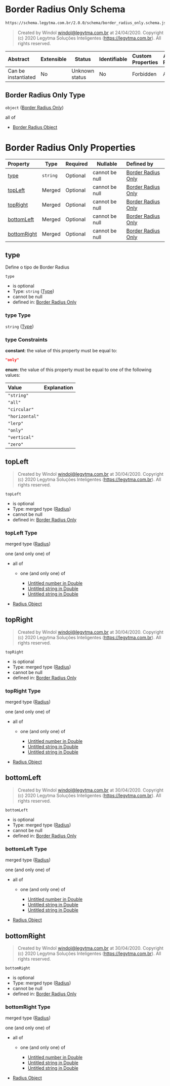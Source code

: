 # Border Radius Only Schema

```txt
https://schema.legytma.com.br/2.0.0/schema/border_radius_only.schema.json
```




> Created by Windol [windol@legytma.com.br](mailto:windol@legytma.com.br) at 24/04/2020.
> Copyright (c) 2020 Legytma Soluções Inteligentes (<https://legytma.com.br>). All rights reserved.
>

| Abstract            | Extensible | Status         | Identifiable | Custom Properties | Additional Properties | Access Restrictions | Defined In                                                                                        |
| :------------------ | ---------- | -------------- | ------------ | :---------------- | --------------------- | ------------------- | ------------------------------------------------------------------------------------------------- |
| Can be instantiated | No         | Unknown status | No           | Forbidden         | Allowed               | none                | [border_radius_only.schema.json](../schema/border_radius_only.schema.json) |

## Border Radius Only Type

`object` ([Border Radius Only](border_radius_only.md))

all of

-   [Border Radius Object](border_radius-oneof-border-radius-object.md)

# Border Radius Only Properties

| Property                    | Type     | Required | Nullable       | Defined by                                                                                                                                                         |
| :-------------------------- | -------- | -------- | -------------- | :----------------------------------------------------------------------------------------------------------------------------------------------------------------- |
| [type](#type)               | `string` | Optional | cannot be null | [Border Radius Only](border_radius_geometry-definitions-type.md) |
| [topLeft](#topLeft)         | Merged   | Optional | cannot be null | [Border Radius Only](border_radius_all-properties-radius.md)              |
| [topRight](#topRight)       | Merged   | Optional | cannot be null | [Border Radius Only](border_radius_all-properties-radius.md)             |
| [bottomLeft](#bottomLeft)   | Merged   | Optional | cannot be null | [Border Radius Only](border_radius_all-properties-radius.md)           |
| [bottomRight](#bottomRight) | Merged   | Optional | cannot be null | [Border Radius Only](border_radius_all-properties-radius.md)          |

## type

Define o tipo de Border Radius


`type`

-   is optional
-   Type: `string` ([Type](border_radius_geometry-definitions-type.md))
-   cannot be null
-   defined in: [Border Radius Only](border_radius_geometry-definitions-type.md)

### type Type

`string` ([Type](border_radius_geometry-definitions-type.md))

### type Constraints

**constant**: the value of this property must be equal to:

```json
"only"
```

**enum**: the value of this property must be equal to one of the following values:

| Value          | Explanation |
| :------------- | ----------- |
| `"string"`     |             |
| `"all"`        |             |
| `"circular"`   |             |
| `"horizontal"` |             |
| `"lerp"`       |             |
| `"only"`       |             |
| `"vertical"`   |             |
| `"zero"`       |             |

## topLeft




> Created by Windol [windol@legytma.com.br](mailto:windol@legytma.com.br) at 30/04/2020.
> Copyright (c) 2020 Legytma Soluções Inteligentes (<https://legytma.com.br>). All rights reserved.
>

`topLeft`

-   is optional
-   Type: merged type ([Radius](border_radius_all-properties-radius.md))
-   cannot be null
-   defined in: [Border Radius Only](border_radius_all-properties-radius.md)

### topLeft Type

merged type ([Radius](border_radius_all-properties-radius.md))

one (and only one) of

-   all of

    -   one (and only one) of

        -   [Untitled number in Double](double-oneof-0.md)
        -   [Untitled string in Double](double-oneof-1.md)
        -   [Untitled string in Double](double-oneof-2.md)
-   [Radius Object](radius-oneof-radius-object.md)

## topRight




> Created by Windol [windol@legytma.com.br](mailto:windol@legytma.com.br) at 30/04/2020.
> Copyright (c) 2020 Legytma Soluções Inteligentes (<https://legytma.com.br>). All rights reserved.
>

`topRight`

-   is optional
-   Type: merged type ([Radius](border_radius_all-properties-radius.md))
-   cannot be null
-   defined in: [Border Radius Only](border_radius_all-properties-radius.md)

### topRight Type

merged type ([Radius](border_radius_all-properties-radius.md))

one (and only one) of

-   all of

    -   one (and only one) of

        -   [Untitled number in Double](double-oneof-0.md)
        -   [Untitled string in Double](double-oneof-1.md)
        -   [Untitled string in Double](double-oneof-2.md)
-   [Radius Object](radius-oneof-radius-object.md)

## bottomLeft




> Created by Windol [windol@legytma.com.br](mailto:windol@legytma.com.br) at 30/04/2020.
> Copyright (c) 2020 Legytma Soluções Inteligentes (<https://legytma.com.br>). All rights reserved.
>

`bottomLeft`

-   is optional
-   Type: merged type ([Radius](border_radius_all-properties-radius.md))
-   cannot be null
-   defined in: [Border Radius Only](border_radius_all-properties-radius.md)

### bottomLeft Type

merged type ([Radius](border_radius_all-properties-radius.md))

one (and only one) of

-   all of

    -   one (and only one) of

        -   [Untitled number in Double](double-oneof-0.md)
        -   [Untitled string in Double](double-oneof-1.md)
        -   [Untitled string in Double](double-oneof-2.md)
-   [Radius Object](radius-oneof-radius-object.md)

## bottomRight




> Created by Windol [windol@legytma.com.br](mailto:windol@legytma.com.br) at 30/04/2020.
> Copyright (c) 2020 Legytma Soluções Inteligentes (<https://legytma.com.br>). All rights reserved.
>

`bottomRight`

-   is optional
-   Type: merged type ([Radius](border_radius_all-properties-radius.md))
-   cannot be null
-   defined in: [Border Radius Only](border_radius_all-properties-radius.md)

### bottomRight Type

merged type ([Radius](border_radius_all-properties-radius.md))

one (and only one) of

-   all of

    -   one (and only one) of

        -   [Untitled number in Double](double-oneof-0.md)
        -   [Untitled string in Double](double-oneof-1.md)
        -   [Untitled string in Double](double-oneof-2.md)
-   [Radius Object](radius-oneof-radius-object.md)

